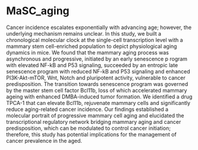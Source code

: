 # MaSC_aging
Cancer incidence escalates exponentially with advancing age; however, the underlying mechanism remains unclear. In this study, we built a chronological molecular clock at the single-cell transcription level with a mammary stem cell-enriched population to depict physiological aging dynamics in mice. We found that the mammary aging process was asynchronous and progressive, initiated by an early senescence p rogram with elevated NF-kB and P53 signaling, succeeded by an entropic late senescence program with reduced NF-kB and P53 signaling and enhanced PI3K-Akt-mTOR, Wnt, Notch and pluripotent activity, vulnerable to cancer predisposition. The transition towards senescence program was governed by the master stem cell factor Bcl11b, loss of which accelerated mammary ageing with enhanced DMBA-induced tumor formation. We identified a drug TPCA-1 that can elevate Bcl11b, rejuvenate mammary cells and significantly reduce aging-related cancer incidence. Our findings established a molecular portrait of progressive mammary cell aging and elucidated the transcriptional regulatory network bridging mammary aging and cancer predisposition, which can be modulated to control cancer initiation; therefore, this study has potential implications for the management of cancer prevalence in the aged.
